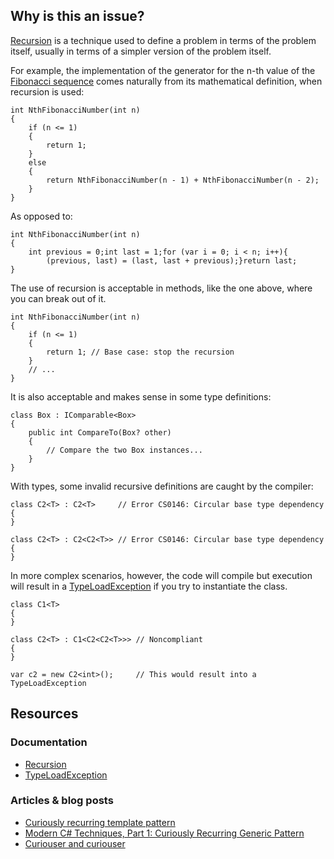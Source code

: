 ## Why is this an issue?

[Recursion](https://en.wikipedia.org/wiki/Recursion) is a technique used to define a problem in terms of the problem itself, usually in
terms of a simpler version of the problem itself.

For example, the implementation of the generator for the n-th value of the [Fibonacci
sequence](https://en.wikipedia.org/wiki/Fibonacci_sequence) comes naturally from its mathematical definition, when recursion is used:

    int NthFibonacciNumber(int n)
    {
        if (n <= 1)
        {
            return 1;
        }
        else
        {
            return NthFibonacciNumber(n - 1) + NthFibonacciNumber(n - 2);
        }
    }

As opposed to:

    int NthFibonacciNumber(int n)
    {
        int previous = 0;int last = 1;for (var i = 0; i < n; i++){
            (previous, last) = (last, last + previous);}return last;
    }

The use of recursion is acceptable in methods, like the one above, where you can break out of it.

    int NthFibonacciNumber(int n)
    {
        if (n <= 1)
        {
            return 1; // Base case: stop the recursion
        }
        // ...
    }

It is also acceptable and makes sense in some type definitions:

    class Box : IComparable<Box>
    {
        public int CompareTo(Box? other)
        {
            // Compare the two Box instances...
        }
    }

With types, some invalid recursive definitions are caught by the compiler:

    class C2<T> : C2<T>     // Error CS0146: Circular base type dependency
    {
    }
    
    class C2<T> : C2<C2<T>> // Error CS0146: Circular base type dependency
    {
    }

In more complex scenarios, however, the code will compile but execution will result in a [TypeLoadException](https://learn.microsoft.com/en-us/dotnet/api/system.typeloadexception) if you try to instantiate the class.

    class C1<T>
    {
    }
    
    class C2<T> : C1<C2<C2<T>>> // Noncompliant
    {
    }
    
    var c2 = new C2<int>();     // This would result into a TypeLoadException

## Resources

### Documentation

- [Recursion](https://en.wikipedia.org/wiki/Recursion_%28computer_science%29)
- [TypeLoadException](https://learn.microsoft.com/en-us/dotnet/api/system.typeloadexception)

### Articles & blog posts

- [Curiously recurring template pattern](https://en.wikipedia.org/wiki/Curiously_recurring_template_pattern)
- [Modern C# Techniques, Part
  1: Curiously Recurring Generic Pattern](https://blog.stephencleary.com/2022/09/modern-csharp-techniques-1-curiously-recurring-generic-pattern.html)
- [Curiouser and curiouser](https://ericlippert.com/2011/02/02/curiouser-and-curiouser/)